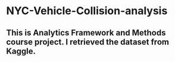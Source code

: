 # NYC-Vehicle-Collision-analysis

## This is Analytics Framework and Methods course project. I retrieved the dataset from Kaggle.
